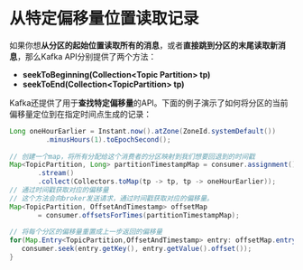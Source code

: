 # 从特定偏移量位置读取记录

如果你想**从分区的起始位置读取所有的消息**，或者**直接跳到分区的末尾读取新消息**，那么Kafka API分别提供了两个方法：

* **seekToBeginning(Collection\<Topic Partition> tp)**&#x20;
* **seekToEnd(Collection\<TopicPartition> tp)**

Kafka还提供了用于**查找特定偏移量**的API。下面的例子演示了如何将分区的当前偏移量定位到在指定时间点生成的记录：

```java
Long oneHourEarlier = Instant.now().atZone(ZoneId.systemDefault())
         .minusHours(1).toEpochSecond();
​
// 创建一个map，将所有分配给这个消费者的分区映射到我们想要回退到的时间戳
Map<TopicPartition, Long> partitionTimestampMap = consumer.assignment()
       .stream()
       .collect(Collectors.toMap(tp -> tp, tp -> oneHourEarlier)); 
// 通过时间戳获取对应的偏移量
// 这个方法会向broker发送请求，通过时间戳获取对应的偏移量。
Map<TopicPartition, OffsetAndTimestamp> offsetMap
       = consumer.offsetsForTimes(partitionTimestampMap); 
​
// 将每个分区的偏移量重置成上一步返回的偏移量
for(Map.Entry<TopicPartition,OffsetAndTimestamp> entry: offsetMap.entrySet()) {
   consumer.seek(entry.getKey(), entry.getValue().offset()); 
}
```
